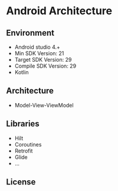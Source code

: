 # Android Architecture #

## Environment

* Android studio 4.+
* Min SDK Version: 21
* Target SDK Version: 29
* Compile SDK Version: 29 
* Kotlin

## Architecture

* Model-View-ViewModel 

## Libraries

* Hilt 
* Coroutines
* Retrofit
* Glide
* ...

## License
